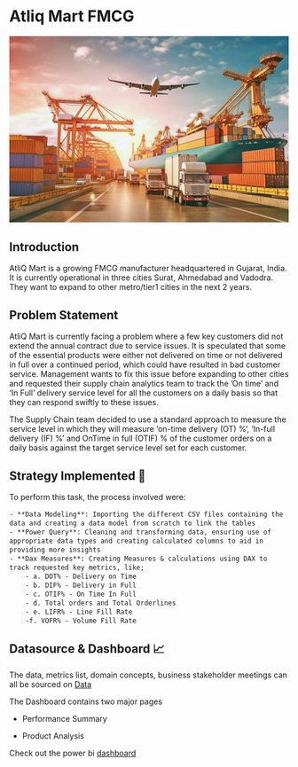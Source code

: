 # Atliq Mart FMCG
![Atliq Mart](https://github.com/Ben-Joan/Atliq-Mart-FMCG/blob/main/Img/AdobeStock_604881201-scaled.jpeg)

## Introduction
AtliQ Mart is a growing FMCG manufacturer headquartered in Gujarat, India. It is currently operational in three cities Surat, Ahmedabad and Vadodra. They want to expand to other metro/tier1 cities in the next 2 years.

## Problem Statement
AtliQ Mart is currently facing a problem where a few key customers did not extend the annual contract due to service issues. It is speculated that some of the essential products were either not delivered on time or not delivered in full over a continued period, which could have resulted in bad customer service. Management wants to fix this issue before expanding to other cities and requested their supply chain analytics team to track the ’On time’ and ‘In Full’ delivery service level for all the customers on a daily basis so that they can respond swiftly to these issues.

The Supply Chain team decided to use a standard approach to measure the service level in which they will measure ‘on-time delivery (OT) %’, ‘In-full delivery (IF) %’ and OnTime in full (OTIF) % of the customer orders on a daily basis against the target service level set for each customer.

## Strategy Implemented 🎯 
To perform this task, the process involved were:

    - **Data Modeling**: Importing the different CSV files containing the data and creating a data model from scratch to link the tables 
    - **Power Query**: Cleaning and transforming data, ensuring use of appropriate data types and creating calculated columns to aid in providing more insights
    - **Dax Measures**: Creating Measures & calculations using DAX to track requested key metrics, like;
        - a. DOT% - Delivery on Time
        - b. DIF% - Delivery in Full
        - c. OTIF% - On Time In Full
        - d. Total orders and Total Orderlines
        - e. LIFR% - Line Fill Rate
        -f. VOFR% - Volume Fill Rate

 
## Datasource & Dashboard 📈
The data, metrics list, domain concepts, business stakeholder meetings can all be sourced on [Data](https://github.com/Ben-Joan/Atliq-Mart-FMCG/tree/main/Data)

The Dashboard contains two major pages
   - Performance Summary

   - Product Analysis
     
Check out the power bi [dashboard](https://app.powerbi.com/view?r=eyJrIjoiOTBhYWVhZGItZDdhMC00NmZiLWI2Y2UtNDA3N2I3NjVjOGYyIiwidCI6IjczMDc4ZWNkLWYzM2UtNDQxYy05ODYyLWVhZDdjNjFhNGU4MiJ9)

<!-- ## Insights 💡 -- >

